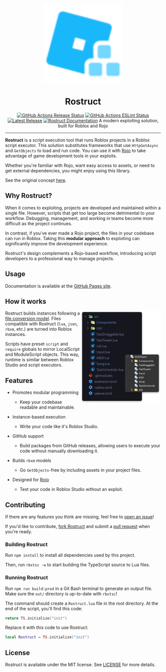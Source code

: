 <div align="center">
	<a href="https://richie0866.github.io/Rostruct"><img src="img/Rostruct.svg" alt="Rostruct logo" width="256"></img></a>
	<h1>Rostruct</h1>
	<a href="https://github.com/richie0866/Rostruct/actions/workflows/release.yml"><img src="https://github.com/richie0866/Rostruct/actions/workflows/release.yml/badge.svg" alt="GitHub Actions Release Status" /></a>
	<a href="https://github.com/richie0866/Rostruct/actions/workflows/eslint.yml"><img src="https://github.com/richie0866/Rostruct/actions/workflows/eslint.yml/badge.svg" alt="GitHub Actions ESLint Status" /></a>
	<a href="https://github.com/richie0866/Rostruct/releases/latest"><img src="https://img.shields.io/github/v/release/richie0866/Rostruct?include_prereleases" alt="Latest Release" /></a>
	<a href="https://richie0866.github.io/Rostruct"><img src="https://img.shields.io/badge/docs-website-blue.svg" alt="Rostruct Documentation" /></a>
	A modern exploiting solution, built for Roblox and Rojo
</div>

---

**Rostruct** is a script execution tool that runs Roblox projects in a Roblox script executor. This solution substitutes frameworks that use `HttpGetAsync` and `GetObjects` to load and run code. You can use it with [Rojo](https://rojo.space/) to take advantage of game development tools in your exploits.

Whether you're familiar with Rojo, want easy access to assets, or need to get external dependencies, you might enjoy using this library. 

See the original concept [here](https://v3rmillion.net/showthread.php?tid=1081675).

## Why Rostruct?

When it comes to exploiting, projects are developed and maintained within a single file. However, scripts that get too large become detrimental to your workflow. Debugging, management, and working in teams become more difficult as the project continues.

In contrast, if you've ever made a Rojo project, the files in your codebase can run in Roblox. Taking this **modular approach** to exploiting can significantly improve the development experience.

Rostruct's design complements a Rojo-based workflow, introducing script developers to a professional way to manage projects.

## Usage

Documentation is available at the [GitHub Pages site](https://richie0866.github.io/Rostruct).

## How it works

<img src="img/example-vscode-and-roblox.png" align="right"
     alt="Rostruct Build Example" height="300">

Rostruct builds instances following a [file conversion model](https://richie0866.github.io/Rostruct/reference/file-conversion/). Files compatible with Rostruct (`lua`, `json`, `rbxm`, etc.) are turned into Roblox instances.

Scripts have preset `script` and `require` globals to mirror LocalScript and ModuleScript objects. This way, runtime is similar between Roblox Studio and script executors.

## Features

* Promotes modular programming
  * Keep your codebase readable and maintainable.

* Instance-based execution
  * Write your code like it's Roblox Studio.

* GitHub support
  * Build packages from GitHub releases, allowing users to execute your code without manually downloading it.

* Builds `rbxm` models
  * Go `GetObjects`-free by including assets in your project files.

* Designed for [Rojo](https://github.com/rojo-rbx/rojo#readme)
  * Test your code in Roblox Studio without an exploit.

## Contributing

If there are any features you think are missing, feel free to [open an issue](https://github.com/richie0866/Rostruct/issues)!

If you'd like to contribute, [fork Rostruct](https://docs.github.com/en/get-started/quickstart/fork-a-repo) and submit a [pull request](https://docs.github.com/en/github/collaborating-with-pull-requests/proposing-changes-to-your-work-with-pull-requests/about-pull-requests) when you're ready.

### Building Rostruct

Run `npm install` to install all dependencies used by this project.

Then, run `rbxtsc -w` to start building the TypeScript source to Lua files.

### Running Rostruct

Run `npm run build:prod` in a Git Bash terminal to generate an output file. Make sure the `out/` directory is up-to-date with `rbxtsc`!

The command should create a `Rostruct.lua` file in the root directory. At the end of the script, you'll find this code:

```lua
return TS.initialize("init")
```

Replace it with this code to use Rostruct:

```lua
local Rostruct = TS.initialize("init")
```

## License

Rostruct is available under the MIT license. See [LICENSE](https://github.com/richie0866/Rostruct/blob/main/LICENSE) for more details.
